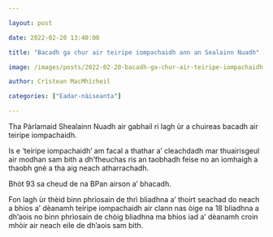 ```yaml
---

layout: post

date: 2022-02-20 13:40:00

title: "Bacadh ga chur air teiripe iompachaidh ann an Sealainn Nuadh"

image: /images/posts/2022-02-20-bacadh-ga-chur-air-teiripe-iompachaidh-ann-an-sealainn-nuadh-scaled.webp

author: Crìstean MacMhìcheil

categories: ["Eadar-nàiseanta"]

---
```


Tha Pàrlamaid Shealainn Nuadh air gabhail ri lagh ùr a chuireas bacadh air teiripe iompachaidh.

Is e ‘teiripe iompachaidh’ am facal a thathar a’ cleachdadh mar thuairisgeul air modhan sam bith a dh’fheuchas ris an taobhadh feise no an ìomhaigh a thaobh gnè a tha aig neach atharrachadh.

Bhòt 93 sa cheud de na BPan airson a’ bhacadh.

Fon lagh ùr thèid binn phrìosain de thrì bliadhna a’ thoirt seachad do neach a bhios a’ dèanamh teiripe iompachaidh air clann nas òige na 18 bliadhna a dh’aois no binn phrìosain de chòig bliadhna ma bhios iad a’ dèanamh croin mhòir air neach eile de dh’aois sam bith.
